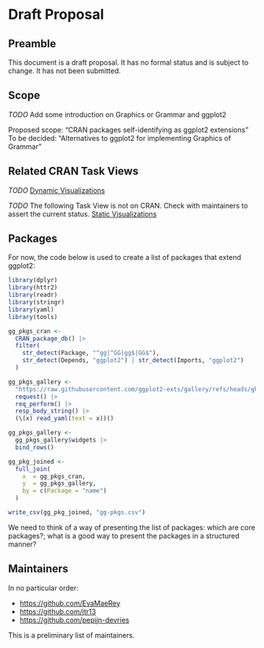 
# Draft Proposal

## Preamble

This document is a draft proposal. It has no formal status and is
subject to change. It has not been submitted.

## Scope

*TODO* Add some introduction on Graphics or Grammar and ggplot2

Proposed scope: “CRAN packages self-identifying as ggplot2 extensions”
To be decided: “Alternatives to ggplot2 for implementing Graphics of
Grammar”

## Related CRAN Task Views

*TODO* [Dynamic
Visualizations](https://cran.r-project.org/web/views/DynamicVisualizations.html)

*TODO* The following Task View is not on CRAN. Check with maintainers to
assert the current status. [Static
Visualizations](https://github.com/dicook/ctv-staticvisualizations/blob/main/StaticVisualizations.md)

## Packages

For now, the code below is used to create a list of packages that extend
ggplot2:

``` r
library(dplyr)
library(httr2)
library(readr)
library(stringr)
library(yaml)
library(tools)

gg_pkgs_cran <-
  CRAN_package_db() |> 
  filter(
    str_detect(Package, "^gg|^GG|gg$|GG$"),
    str_detect(Depends, "ggplot2") | str_detect(Imports, "ggplot2")
  )

gg_pkgs_gallery <-
  "https://raw.githubusercontent.com/ggplot2-exts/gallery/refs/heads/gh-pages/_config.yml" |>
  request() |>
  req_perform() |>
  resp_body_string() |>
  (\(x) read_yaml(text = x))()

gg_pkgs_gallery <-
  gg_pkgs_gallery$widgets |>
  bind_rows()

gg_pkg_joined <-
  full_join(
    x  = gg_pkgs_cran,
    y  = gg_pkgs_gallery,
    by = c(Package = "name")
  )

write_csv(gg_pkg_joined, "gg-pkgs.csv")
```

We need to think of a way of presenting the list of packages: which are
core packages?; what is a good way to present the packages in a
structured manner?

## Maintainers

In no particular order:

- <https://github.com/EvaMaeRey>
- <https://github.com/jtr13>
- <https://github.com/pepijn-devries>

This is a preliminary list of maintainers.
